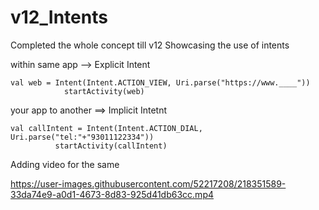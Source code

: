 # v12_Intents
Completed the whole concept till v12
Showcasing the use of intents 

within same app --> Explicit Intent
``` 
val web = Intent(Intent.ACTION_VIEW, Uri.parse("https://www.____"))
            startActivity(web)
```
your app to another ==> Implicit Intetnt
```
val callIntent = Intent(Intent.ACTION_DIAL, Uri.parse("tel:"+"93011122334"))
          startActivity(callIntent)
```

Adding video for the same



https://user-images.githubusercontent.com/52217208/218351589-33da74e9-a0d1-4673-8d83-925d41db63cc.mp4



